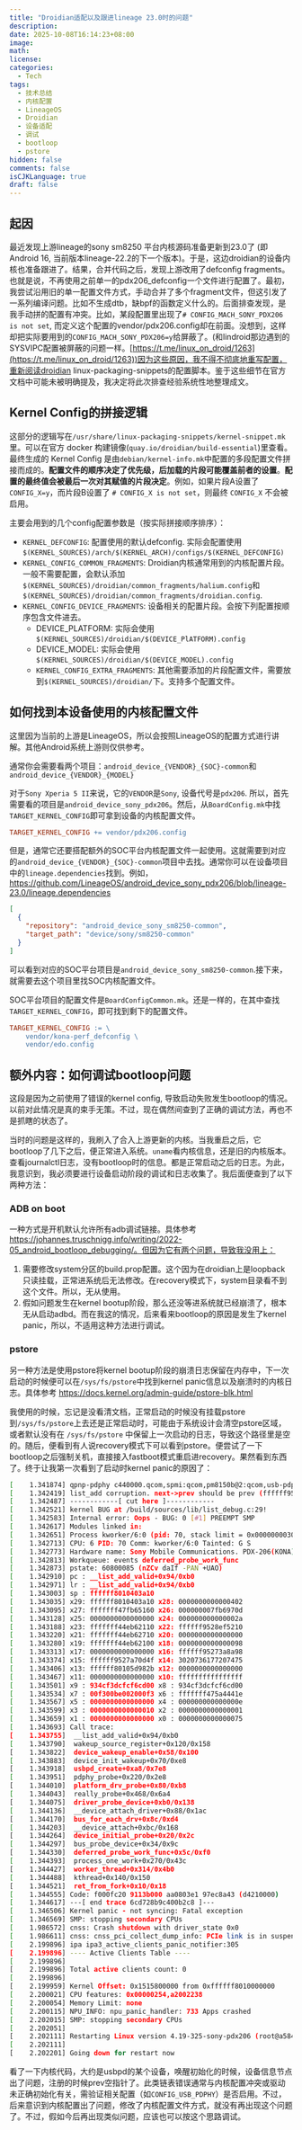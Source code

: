 ```yaml
---
title: "Droidian适配以及跟进lineage 23.0时的问题"
description:
date: 2025-10-08T16:14:23+08:00
image: 
math: 
license: 
categories:
  - Tech
tags:
  - 技术总结
  - 内核配置
  - LineageOS
  - Droidian
  - 设备适配
  - 调试
  - bootloop
  - pstore
hidden: false
comments: false
isCJKLanguage: true
draft: false
---
```


## 起因

最近发现上游lineage的sony sm8250 平台内核源码准备更新到23.0了 (即Android 16, 当前版本lineage-22.2的下一个版本)。于是，这边droidian的设备内核也准备跟进了。结果，合并代码之后，发现上游改用了defconfig fragments。也就是说，不再使用之前单一的pdx206_defconfig一个文件进行配置了。最初，我尝试沿用旧的单一配置文件方式，手动合并了多个fragment文件，但这引发了一系列编译问题。比如不生成dtb，缺bpf的函数定义什么的。后面排查发现，是我手动拼的配置有冲突。比如，某段配置里出现了`# CONFIG_MACH_SONY_PDX206 is not set`, 而定义这个配置的vendor/pdx206.config却在前面。没想到，这样却把实际要用到的`CONFIG_MACH_SONY_PDX206=y`给屏蔽了。(和lindroid那边遇到的SYSVIPC配置被屏蔽的问题一样。[https://t.me/linux_on_droid/1263](https://t.me/linux_on_droid/1263))因为这些原因，我不得不彻底地重写配置，重新阅读droidian linux-packaging-snippets的配置脚本。鉴于这些细节在官方文档中可能未被明确提及，我决定将此次排查经验系统性地整理成文。

## Kernel Config的拼接逻辑

这部分的逻辑写在`/usr/share/linux-packaging-snippets/kernel-snippet.mk`里。可以在官方 docker 构建镜像(`quay.io/droidian/build-essential`)里查看。最终生成的 Kernel Config 是由`debian/kernel-info.mk`中配置的多段配置文件拼接而成的。**配置文件的顺序决定了优先级，后加载的片段可能覆盖前者的设置**。**配置的最终值会被最后一次对其赋值的片段决定**。例如，如果片段A设置了 `CONFIG_X=y`，而片段B设置了 `# CONFIG_X is not set`，则最终 `CONFIG_X` 不会被启用。

主要会用到的几个config配置参数是（按实际拼接顺序排序）：

- `KERNEL_DEFCONFIG`: 配置使用的默认defconfig. 实际会配置使用`$(KERNEL_SOURCES)/arch/$(KERNEL_ARCH)/configs/$(KERNEL_DEFCONFIG)`
- `KERNEL_CONFIG_COMMON_FRAGMENTS`: Droidian内核通常用到的内核配置片段。一般不需要配置，会默认添加`$(KERNEL_SOURCES)/droidian/common_fragments/halium.config`和`$(KERNEL_SOURCES)/droidian/common_fragments/droidian.config`.
- `KERNEL_CONFIG_DEVICE_FRAGMENTS`: 设备相关的配置片段。会按下列配置按顺序包含文件进去。
  - DEVICE_PLATFORM: 实际会使用`$(KERNEL_SOURCES)/droidian/$(DEVICE_PlATFORM).config`
  - DEVICE_MODEL: 实际会使用`$(KERNEL_SOURCES)/droidian/$(DEVICE_MODEL).config`
  - `KERNEL_CONFIG_EXTRA_FRAGMENTS`: 其他需要添加的片段配置文件，需要放到`$(KERNEL_SOURCES)/droidian/`下。支持多个配置文件。

## 如何找到本设备使用的内核配置文件

这里因为当前的上游是LineageOS，所以会按照LineageOS的配置方式进行讲解。其他Android系统上游则仅供参考。

通常你会需要看两个项目：`android_device_{VENDOR}_{SOC}-common`和`android_device_{VENDOR}_{MODEL}`

对于`Sony Xperia 5 II`来说，它的`VENDOR`是`Sony`, 设备代号是`pdx206`. 所以，首先需要看的项目是`android_device_sony_pdx206`。然后，从`BoardConfig.mk`中找`TARGET_KERNEL_CONFIG`即可拿到设备的内核配置文件。

```makefile
TARGET_KERNEL_CONFIG += vendor/pdx206.config
```

但是，通常它还要搭配额外的SOC平台内核配置文件一起使用。这就需要到对应的`android_device_{VENDOR}_{SOC}-common`项目中去找。通常你可以在设备项目中的`lineage.dependencies`找到。例如，https://github.com/LineageOS/android_device_sony_pdx206/blob/lineage-23.0/lineage.dependencies 

```json
[
  {
    "repository": "android_device_sony_sm8250-common",
    "target_path": "device/sony/sm8250-common"
  }
]
```

可以看到对应的SOC平台项目是`android_device_sony_sm8250-common`.接下来，就需要去这个项目里找SOC内核配置文件。

SOC平台项目的配置文件是`BoardConfigCommon.mk`。还是一样的，在其中查找`TARGET_KERNEL_CONFIG`，即可找到剩下的配置文件。

```makefile
TARGET_KERNEL_CONFIG := \
    vendor/kona-perf_defconfig \
    vendor/edo.config
```

## 额外内容：如何调试bootloop问题

这段是因为之前使用了错误的kernel config, 导致启动失败发生bootloop的情况。以前对此情况是真的束手无策。不过，现在偶然间查到了正确的调试方法，再也不是抓瞎的状态了。

当时的问题是这样的，我刷入了合入上游更新的内核。当我重启之后，它bootloop了几下之后，便正常进入系统。`uname`看内核信息，还是旧的内核版本。查看journalctl日志，没有bootloop时的信息。都是正常启动之后的日志。为此，我意识到，我必须要进行设备启动阶段的调试和日志收集了。我后面便查到了以下两种方法：

### ADB on boot

一种方式是开机默认允许所有adb调试链接。具体参考 https://johannes.truschnigg.info/writing/2022-05_android_bootloop_debugging/。但因为它有两个问题，导致我没用上：

1. 需要修改system分区的build.prop配置。这个因为在droidian上是loopback只读挂载，正常进系统后无法修改。在recovery模式下，system目录看不到这个文件。所以，无从使用。
2. 假如问题发生在kernel bootup阶段，那么还没等进系统就已经崩溃了，根本无从启动adbd。而在我这的情况，后来看来bootloop的原因是发生了kernel panic，所以，不适用这种方法进行调试。

### pstore

另一种方法是使用pstore将kernel bootup阶段的崩溃日志保留在内存中，下一次启动的时候便可以在`/sys/fs/pstore`中找到kernel panic信息以及崩溃时的内核日志。具体参考 https://docs.kernel.org/admin-guide/pstore-blk.html 

我使用的时候，忘记是没看清文档，正常启动的时候没有挂载pstore到`/sys/fs/pstore`上去还是正常启动时，可能由于系统设计会清空pstore区域，或者默认没有在 `/sys/fs/pstore` 中保留上一次启动的日志，导致这个路径里是空的。随后，便看到有人说recovery模式下可以看到pstore。便尝试了一下bootloop之后强制关机，直接接入fastboot模式重启进recovery。果然看到东西了。终于让我第一次看到了启动时kernel panic的原因了：

```bash
[    1.341874] qpnp-pdphy c440000.qcom,spmi:qcom,pm8150b@2:qcom,usb-pdphy@1700: Linked as a consumer to regulator.10
[    1.342419] list_add corruption. next->prev should be prev (ffffff9528ef5210), but was 0000000000000000. (next=fffffff44eb62710).
[    1.342487] ------------[ cut here ]------------
[    1.342521] kernel BUG at /build/sources/lib/list_debug.c:29!
[    1.342583] Internal error: Oops - BUG: 0 [#1] PREEMPT SMP
[    1.342617] Modules linked in:
[    1.342651] Process kworker/6:0 (pid: 70, stack limit = 0x00000000307301e5)
[    1.342713] CPU: 6 PID: 70 Comm: kworker/6:0 Tainted: G S                4.19-325-sony-pdx206 #1
[    1.342773] Hardware name: Sony Mobile Communications. PDX-206(KONA) (DT)
[    1.342813] Workqueue: events deferred_probe_work_func
[    1.342873] pstate: 60800085 (nZCv daIf -PAN +UAO)
[    1.342910] pc : __list_add_valid+0x94/0xb0
[    1.342971] lr : __list_add_valid+0x94/0xb0
[    1.343003] sp : ffffff8010403a10
[    1.343035] x29: ffffff8010403a10 x28: 0000000000000402
[    1.343095] x27: fffffff47fb65160 x26: 000000007fb6970d
[    1.343128] x25: 0000000000000000 x24: 000000000000002a
[    1.343188] x23: fffffff44eb62110 x22: ffffff9528ef5210
[    1.343220] x21: fffffff44eb62710 x20: 0000000000000000
[    1.343280] x19: fffffff44eb62100 x18: 0000000000000098
[    1.343313] x17: 0000000000000000 x16: ffffff95273a8a98
[    1.343374] x15: ffffff9527a70d4f x14: 3020736177207475
[    1.343406] x13: ffffff80105d982b x12: 0000000000000000
[    1.343467] x11: 0000000000000000 x10: ffffffffffffffff
[    1.343501] x9 : 934cf3dcfcf6cd00 x8 : 934cf3dcfcf6cd00
[    1.343534] x7 : 00f300be002000f3 x6 : fffffff475a4441e
[    1.343567] x5 : 0000000000000000 x4 : 000000000000000e
[    1.343599] x3 : 0000000000000010 x2 : 0000000000000001
[    1.343659] x1 : 0000000000000000 x0 : 0000000000000075
[    1.343693] Call trace:
[    1.343755]  __list_add_valid+0x94/0xb0
[    1.343790]  wakeup_source_register+0x120/0x158
[    1.343822]  device_wakeup_enable+0x58/0x100
[    1.343883]  device_init_wakeup+0x70/0xe8
[    1.343918]  usbpd_create+0xa8/0x7e8
[    1.343951]  pdphy_probe+0x220/0x2e8
[    1.344010]  platform_drv_probe+0x80/0xb8
[    1.344043]  really_probe+0x468/0x6a4
[    1.344075]  driver_probe_device+0xb0/0x138
[    1.344136]  __device_attach_driver+0x88/0x1ac
[    1.344170]  bus_for_each_drv+0x8c/0xd4
[    1.344203]  __device_attach+0xbc/0x168
[    1.344264]  device_initial_probe+0x20/0x2c
[    1.344297]  bus_probe_device+0x34/0x9c
[    1.344330]  deferred_probe_work_func+0x5c/0xf0
[    1.344393]  process_one_work+0x270/0x43c
[    1.344427]  worker_thread+0x314/0x4b0
[    1.344488]  kthread+0x140/0x150
[    1.344521]  ret_from_fork+0x10/0x18
[    1.344555] Code: f000fc20 9113b000 aa0803e1 97ec8a43 (d4210000)
[    1.344617] ---[ end trace 6cd728b9c400b2c8 ]---
[    1.346506] Kernel panic - not syncing: Fatal exception
[    1.346569] SMP: stopping secondary CPUs
[    1.986572] cnss: Crash shutdown with driver_state 0x0
[    1.986611] cnss: cnss_pci_collect_dump_info: PCIe link is in suspend state
[    2.199896] ipa ipa3_active_clients_panic_notifier:305
[    2.199896] ---- Active Clients Table ----
[    2.199896]
[    2.199896] Total active clients count: 0
[    2.199896]
[    2.199959] Kernel Offset: 0x1515800000 from 0xffffff8010000000
[    2.200021] CPU features: 0x00000254,a2002238
[    2.200054] Memory Limit: none
[    2.200115] NPU_INFO: npu_panic_handler: 733 Apps crashed
[    2.202015] SMP: stopping secondary CPUs
[    2.202051]
[    2.202111] Restarting Linux version 4.19-325-sony-pdx206 (root@a5849d50bdf6) (Android (6051079 based on r370808) clang version 10.0.1 (https://android.googlesource.com/toolchain/llvm-project b9738d6d99f614c8bf7a3e7c769659b313b88244), GNU ld (binutils-2.27-41d8fcb) 2.27.0.20170315) #1 SMP PREEMPT Sun Oct 5 17:06:50 UTC 2025
[    2.202111]
[    2.202201] Going down for restart now
```

看了一下内核代码，大约是usbpd的某个设备，唤醒初始化的时候，设备信息节点出了问题，注册的时候prev空指针了。此类链表错误通常与内核配置冲突或驱动未正确初始化有关，需验证相关配置（如`CONFIG_USB_PDPHY`）是否启用。不过，后来意识到内核配置出了问题，修改了内核配置文件方式，就没有再出现这个问题了。不过，假如今后再出现类似问题，应该也可以按这个思路调试。
